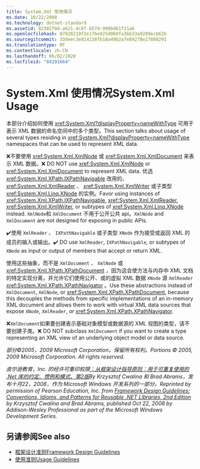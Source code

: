 ```yaml
---
title: System.Xml 使用情况
ms.date: 10/22/2008
ms.technology: dotnet-standard
ms.assetid: 82302f0d-a621-4c6f-b57d-999bd61f21a6
ms.openlocfilehash: 07828219f2e17be925d060fa3bb33a9209ecb62b
ms.sourcegitcommit: 33deec3e814238fb18a49b2a7e89278e27888291
ms.translationtype: MT
ms.contentlocale: zh-CN
ms.lasthandoff: 06/02/2020
ms.locfileid: "84291664"
---
```

# <a name="systemxml-usage"></a><span data-ttu-id="6830e-102">System.Xml 使用情况</span><span class="sxs-lookup"><span data-stu-id="6830e-102">System.Xml Usage</span></span>
<span data-ttu-id="6830e-103">本部分介绍如何使用 <xref:System.Xml?displayProperty=nameWithType> 可用于表示 XML 数据的命名空间中的多个类型。</span><span class="sxs-lookup"><span data-stu-id="6830e-103">This section talks about usage of several types residing in <xref:System.Xml?displayProperty=nameWithType> namespaces that can be used to represent XML data.</span></span>

 <span data-ttu-id="6830e-104">❌不要使用 <xref:System.Xml.XmlNode> 或 <xref:System.Xml.XmlDocument> 来表示 XML 数据。</span><span class="sxs-lookup"><span data-stu-id="6830e-104">❌ DO NOT use <xref:System.Xml.XmlNode> or <xref:System.Xml.XmlDocument> to represent XML data.</span></span> <span data-ttu-id="6830e-105">优选 <xref:System.Xml.XPath.IXPathNavigable> 改用的、 <xref:System.Xml.XmlReader> 、 <xref:System.Xml.XmlWriter> 或子类型 <xref:System.Xml.Linq.XNode> 的实例。</span><span class="sxs-lookup"><span data-stu-id="6830e-105">Favor using instances of <xref:System.Xml.XPath.IXPathNavigable>, <xref:System.Xml.XmlReader>, <xref:System.Xml.XmlWriter>, or subtypes of <xref:System.Xml.Linq.XNode> instead.</span></span> <span data-ttu-id="6830e-106">`XmlNode`和 `XmlDocument` 不用于公开公共 api。</span><span class="sxs-lookup"><span data-stu-id="6830e-106">`XmlNode` and `XmlDocument` are not designed for exposing in public APIs.</span></span>

 <span data-ttu-id="6830e-107">✔️使用 `XmlReader` 、 `IXPathNavigable` 或子类型 `XNode` 作为接受或返回 XML 的成员的输入或输出。</span><span class="sxs-lookup"><span data-stu-id="6830e-107">✔️ DO use `XmlReader`, `IXPathNavigable`, or subtypes of `XNode` as input or output of members that accept or return XML.</span></span>

 <span data-ttu-id="6830e-108">使用这些抽象，而不是 `XmlDocument` 、 `XmlNode` 或 <xref:System.Xml.XPath.XPathDocument> ，因为这会使方法与内存中 XML 文档的特定实现分离，并允许它们使用公开、或的虚拟 XML 数据 `XNode` 源 `XmlReader` <xref:System.Xml.XPath.XPathNavigator> 。</span><span class="sxs-lookup"><span data-stu-id="6830e-108">Use these abstractions instead of `XmlDocument`, `XmlNode`, or <xref:System.Xml.XPath.XPathDocument>, because this decouples the methods from specific implementations of an in-memory XML document and allows them to work with virtual XML data sources that expose `XNode`, `XmlReader`, or <xref:System.Xml.XPath.XPathNavigator>.</span></span>

 <span data-ttu-id="6830e-109">❌`XmlDocument`如果要创建表示基础对象模型或数据源的 XML 视图的类型，请不要创建子类。</span><span class="sxs-lookup"><span data-stu-id="6830e-109">❌ DO NOT subclass `XmlDocument` if you want to create a type representing an XML view of an underlying object model or data source.</span></span>

 <span data-ttu-id="6830e-110">*部分©2005，2009 Microsoft Corporation。保留所有权利。*</span><span class="sxs-lookup"><span data-stu-id="6830e-110">*Portions © 2005, 2009 Microsoft Corporation. All rights reserved.*</span></span>

 <span data-ttu-id="6830e-111">*皮尔逊教育，Inc. 的经许可重印权限[：从框架设计指导原则：用于可重复使用的 .Net 库的约定、惯例和模式、第2版](https://www.informit.com/store/framework-design-guidelines-conventions-idioms-and-9780321545619)By Krzysztof Cwalina 和 Brad Abrams，发布十月22，2008，作为 Microsoft Windows 开发系列的一部分。*</span><span class="sxs-lookup"><span data-stu-id="6830e-111">*Reprinted by permission of Pearson Education, Inc. from [Framework Design Guidelines: Conventions, Idioms, and Patterns for Reusable .NET Libraries, 2nd Edition](https://www.informit.com/store/framework-design-guidelines-conventions-idioms-and-9780321545619) by Krzysztof Cwalina and Brad Abrams, published Oct 22, 2008 by Addison-Wesley Professional as part of the Microsoft Windows Development Series.*</span></span>

## <a name="see-also"></a><span data-ttu-id="6830e-112">另请参阅</span><span class="sxs-lookup"><span data-stu-id="6830e-112">See also</span></span>

- [<span data-ttu-id="6830e-113">框架设计准则</span><span class="sxs-lookup"><span data-stu-id="6830e-113">Framework Design Guidelines</span></span>](index.md)
- [<span data-ttu-id="6830e-114">使用准则</span><span class="sxs-lookup"><span data-stu-id="6830e-114">Usage Guidelines</span></span>](usage-guidelines.md)
